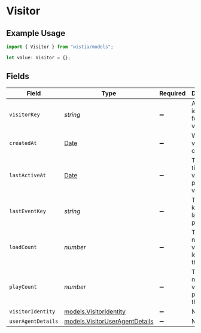 # Visitor

## Example Usage

```typescript
import { Visitor } from "wistia/models";

let value: Visitor = {};
```

## Fields

| Field                                                                                         | Type                                                                                          | Required                                                                                      | Description                                                                                   |
| --------------------------------------------------------------------------------------------- | --------------------------------------------------------------------------------------------- | --------------------------------------------------------------------------------------------- | --------------------------------------------------------------------------------------------- |
| `visitorKey`                                                                                  | *string*                                                                                      | :heavy_minus_sign:                                                                            | A unique identifier for the visitor.                                                          |
| `createdAt`                                                                                   | [Date](https://developer.mozilla.org/en-US/docs/Web/JavaScript/Reference/Global_Objects/Date) | :heavy_minus_sign:                                                                            | When the visitor was created.                                                                 |
| `lastActiveAt`                                                                                | [Date](https://developer.mozilla.org/en-US/docs/Web/JavaScript/Reference/Global_Objects/Date) | :heavy_minus_sign:                                                                            | The last time the visitor played a video.                                                     |
| `lastEventKey`                                                                                | *string*                                                                                      | :heavy_minus_sign:                                                                            | The event key for the last video play action.                                                 |
| `loadCount`                                                                                   | *number*                                                                                      | :heavy_minus_sign:                                                                            | The total number of videos loaded by the visitor.                                             |
| `playCount`                                                                                   | *number*                                                                                      | :heavy_minus_sign:                                                                            | The total number of videos played by the visitor.                                             |
| `visitorIdentity`                                                                             | [models.VisitorIdentity](../models/visitoridentity.md)                                        | :heavy_minus_sign:                                                                            | N/A                                                                                           |
| `userAgentDetails`                                                                            | [models.VisitorUserAgentDetails](../models/visitoruseragentdetails.md)                        | :heavy_minus_sign:                                                                            | N/A                                                                                           |